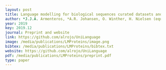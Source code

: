```yaml
--- 
layout: post
title: Language modelling for biological sequences curated datasets and baselines
author: *J.J.A. Armenteros, *A.R. Johansen, O. Winther, H. Nielsen (equal contribution)
year: 2019
key: 2019.12
journal: Preprint and website
link: https://github.com/alrojo/UniLanguage
image: /media/publications/LMProteins/image.png
bibtex: /media/publications/LMProteins/bibtex.txt
website: https://github.com/alrojo/UniLanguage
pdf: /media/publications/LMProteins/preprint.pdf
type: paper
---
```

